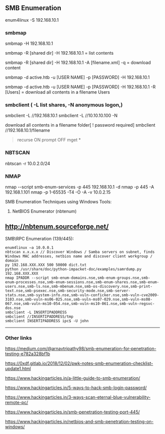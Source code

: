 ## SMB Enumeration

enum4linux -S 192.168.10.1

### smbmap

smbmap -H 192.168.10.1

smbmap -R [shared dir] -H 192.168.10.1 = list contents

smbmap -R [shared dir] -H 192.168.10.1 -A [filename.xml] -q = download content 


smbmap -d active.htb -u [USER NAME] -p [PASSWORD] -H 192.168.10.1

smbmap -d active.htb -u [USER NAME] -p [PASSWORD] -H 192.168.10.1 -R [Users] = download all contents in a filename Users

### smbclient ( -L list shares, -N anonymous logon,)

smbclient -L //192.168.10.1
smbclient -L //10.10.10.100 -N

download all contents in a filename folder[ ! password required]
smbclient //192.168.10.1/filename
>recurse ON
>prompt OFF
>mget *

### NBTSCAN

nbtscan -r 10.0.2.0/24


### NMAP
nmap --script smb-enum-services -p 445 192.168.10.1 -d
nmap -p 445 -A 192.168.1.101
nmap -p 1-65535 -T4 -O -A -v 10.0.2.15


SMB Enumeration Techniques using Windows Tools:

1. NetBIOS Enumerator (nbtenum)

http://nbtenum.sourceforge.net/
------------------------------------------------------------

SMB\RPC Enumeration (139/445):

    enum4linux –a 10.0.0.1
    nbtscan x.x.x.x // Discover Windows / Samba servers on subnet, finds Windows MAC addresses, netbios name and discover client workgroup / domain
    py 192.168.XXX.XXX 500 50000 dict.txt
    python /usr/share/doc/python-impacket-doc/examples/samrdump.py 192.168.XXX.XXX
    nmap IPADDR --script smb-enum-domains.nse,smb-enum-groups.nse,smb-enum-processes.nse,smb-enum-sessions.nse,smb-enum-shares.nse,smb-enum-users.nse,smb-ls.nse,smb-mbenum.nse,smb-os-discovery.nse,smb-print-text.nse,smb-psexec.nse,smb-security-mode.nse,smb-server-stats.nse,smb-system-info.nse,smb-vuln-conficker.nse,smb-vuln-cve2009-3103.nse,smb-vuln-ms06-025.nse,smb-vuln-ms07-029.nse,smb-vuln-ms08-067.nse,smb-vuln-ms10-054.nse,smb-vuln-ms10-061.nse,smb-vuln-regsvc-dos.nse
    smbclient -L INSERTIPADDRESS
    smbclient //INSERTIPADDRESS/tmp
    smbclient INSERTIPADDRESS ipc$ -U john
    
_____________________________________________________________________________________________________________________________________
### Other links

https://medium.com/@arnavtripathy98/smb-enumeration-for-penetration-testing-e782a328bf1b

https://0xdf.gitlab.io/2018/12/02/pwk-notes-smb-enumeration-checklist-update1.html

https://www.hackingarticles.in/a-little-guide-to-smb-enumeration/

https://www.hackingarticles.in/5-ways-to-hack-smb-login-password/

https://www.hackingarticles.in/3-ways-scan-eternal-blue-vulnerability-remote-pc/

https://www.hackingarticles.in/smb-penetration-testing-port-445/

https://www.hackingarticles.in/netbios-and-smb-penetration-testing-on-windows/

